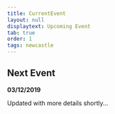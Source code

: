 ```yaml
---
title: CurrentEvent
layout: null
displaytext: Upcoming Event
tab: true
order: 1
tags: newcastle
---
```


## Next Event

**03/12/2019**

Updated with more details shortly...
